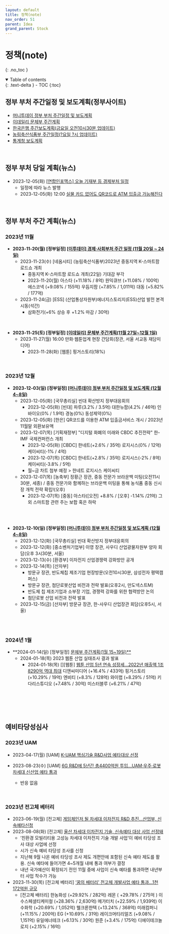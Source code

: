 ```yaml
---
layout: default
title: 정책(note)
nav_order: 51
parent: Idea
grand_parent: Stock
---
```


# 정책(note)
{: .no_toc }

<details open markdown="block">
  <summary>
    Table of contents
  </summary>
  {: .text-delta }
- TOC
{:toc}
</details>
<!------------------------------------ STEP ------------------------------------>



## 정부 부처 주간일정 및 보도계획(정부사이트)
* [머니투데이 정부 부처 주간일정 및 보도계획](https://search.mt.co.kr/?srchFd=TOTAL&range=TOTAL&category=TOTAL&reSrchFlag=&preKwd=&search_type=m&mode=&code=&kwd=%C1%A4%BA%CE+%BA%CE%C3%B3+%C1%D6%B0%A3%C0%CF%C1%A4+%B9%D7+%BA%B8%B5%B5%B0%E8%C8%B9)
* [이데일리 문체부 주간계획](https://www.edaily.co.kr/search/index?keyword=%EB%AC%B8%EC%B2%B4%EB%B6%80%20%EC%A3%BC%EA%B0%84%EA%B3%84%ED%9A%8D)
* [한국은행 주간보도계획(금요일 오전10시30분 업데이트)](https://www.bok.or.kr/portal/bbs/P0001726/list.do?menuNo=200039)
* [농림축산식품부 주간일정(?요일 ?시 업데이트)](https://www.mafra.go.kr/home/5306/subview.do)
* [통계청 보도계획](https://kostat.go.kr/newsPln.es?mid=a10305000000&bid=)


<br>



## 정부 부처 당일 계획(뉴스)

* 2023-12-05(화) [[연합인포맥스] 오늘 기재부 등 경제부처 일정](https://news.einfomax.co.kr/news/articleView.html?idxno=4290152)
  * 일정에 따라 뉴스 발행
  * 2023-12-05(화) 12:00 [실물 카드 없어도 QR코드로 ATM 입출금 가능해진다](https://www.yna.co.kr/view/AKR20231205068800002?input=1195m)



<br>



## 정부 부처 주간 계획(뉴스)



### 2023년 11월
* **2023-11-20(월) [정부일정] [[이투데이] 경제·사회부처 주간 일정 (11월 20일 ~ 24일)](https://www.etoday.co.kr/news/view/2303758)**
    * 2023-11-23(수) [네옴시티] (농림축산식품부)2023년 중동지역 K-스마트팜 로드쇼 개최
        * 중동지역 K-스마트팜 로드쇼 개최(22일) 기대감 부각
        * 2023-11-20(월) 아스타 (+11.18% / 8억) 원익큐브 (+11.08% / 100억) 에스코넥 (+9.08% / 155억) 우듬지팜 (+7.85% / 1,011억) 대동 (+5.82% / 177억)
    * 2023-11-24(금) [ESS] (산업통상자원부)에너지스토리지(ESS)산업 발전 본격 시동(석간)
        * 삼화전기(+6% 상승 후 +1.2% 마감 / 30억)

<br>

* **2023-11-25(토) [정부일정] [[이데일리] 문체부 주간계획(11월 27일~12월 1일)](https://www.edaily.co.kr/news/read?newsId=01207046635809328&mediaCodeNo=257)**
    * 2023-11-27(월) 16:00 만화·웹툰업계 현장 간담회(장관, 서울 서교동 재담미디어)
        * 2023-11-28(화) [웹툰] 핑거스토리(18%)

<br>

### 2023년 12월
* **2023-12-03(일) [정부일정] [[머니투데이] 정부 부처 주간일정 및 보도계획 (12월 4~8일)](https://news.mt.co.kr/mtview.php?no=2023120309152830477)**
    * 2023-12-05(화) [국무총리실] 빈대 확산방지 정부대응회의
        * 2023-12-05(화) [빈대] 파루(3.2% / 3.5억) 대한뉴팜(4.2% / 46억) 인바이오(0% / 1.9억) 경농(0%) 동성제약(0%)
    * 2023-12-05(화) [한은] QR코드를 이용한 ATM 입출금서비스 개시 / 2023년 11월말 외환보유액
    * 2023-12-07(목) [기획재정부] "디지털 화폐의 미래와 CBDC 추진전략" 한-IMF 국제컨퍼런스 개최
        * 2023-12-05(화) [CBDC] 한네트(+2.6% / 35억) 로지시스(0% / 12억) 케이씨티(-1% / 4억)
        * 2023-12-07(목) [CBDC] 한네트(+2.8% / 35억) 로지시스(-2% / 8억) 케이씨티(-3.8% / 5억)
        * 월~금 차트 첨부 예정 > 한네트 로지시스 케이씨티 
    * 2023-12-07(목) [농축부] 정황근 장관, 중동 전문가 브라운백 미팅(오전11시30분, 세종) / 중동 전문가와 함께하는 브라운백 미팅을 통해 농식품 중동 신시장 개척 전략 확립!(오후)
        * 2023-12-07(목) [중동] 아스타([오전] +8.8% / [오후] -1.14% /21억) 그 외 스마트팜 관련 주는 보합 혹은 하락
        <br>
    

<br>

* **2023-12-10(일) [정부일정] [[머니투데이] 정부 부처 주간일정 및 보도계획 (12월 4~8일)](https://news.mt.co.kr/mtview.php?no=2023121010304346561&type=1)**
    * 2023-12-12(화) [국무총리실] 빈대 확산방지 정부대응회의
    * 2023-12-12(화) [중소벤처기업부] 이영 장관, 사우디 산업광물자원부 양자 회담(오후 3시30분, 서울)
    * 2023-12-13(수) [환경부] 이차전지 산업경쟁력 강화방안 공개
    * 2023-12-14(목) [산자부] 
        * 방문규 장관, 반도체칩 제조기업 현장방문(오전10시30분, 삼성전자 평택캠퍼스)
        * 방문규 장관, 첨단로봇산업 비전과 전략 발표(오후2시, 만도넥스트M)
        * 반도체 칩 제조기업과 소부장 기업, 경쟁력 강화를 위한 협력방안 논의
        * 첨단로봇 산업 비전과 전략 발표
    * 2023-12-15(금) [산자부] 방문규 장관, 한-사우디 산업장관 회담(오후5시, 서울)

<br>

<br>

### 2024년 1월

* **2024-01-14(일) [정부일정] [문체부 주간계획(1월 15~19일)**](https://www.edaily.co.kr/news/read?newsId=01456326638757720&mediaCodeNo=257)
  * 2024-01-18(목) 2023 웹툰 산업 실태조사 결과 발표
    * 2024-01-18(목) [][웹툰] [웹툰 산업 5년 연속 성장세…2022년 매출액 1조8290억 역대 최대](https://www.newsis.com/view/?id=NISX20240118_0002596422&cID=10701&pID=10700)
      디앤씨미디어 (+16.4% / 433억) 핑거스토리 (+10.29% / 19억) 엔비티 (+8.3% / 128억) 와이랩 (+8.29% / 51억) 키다리스튜디오 (+7.48% / 30억) 미스터블루 (+6.21% / 47억)



<br>

<br>

<br>

<br>

## 예비타당성심사

### 2023년 UAM
* 2023-04-17(월) [UAM] [K-UAM 핵심기술 R&D사업 예타대상 선정](https://www.koit.co.kr/news/articleView.html?idxno=111923)

* 2023-08-23(수) [UAM] [6G R&D에 5년간 총4400억원 투입…UAM·우주·로봇 차세대 신산업 예타 통과](https://www.etnews.com/20230823000208)
    * 반응 없음

      

<br>

### 2023년 전고체 베터리
* 2023-06-19(월) [전고체] [게임체인저 될 차세대 이차전지 R&D 추진...산업부, 신속예타신청](https://www.etnews.com/20230619000011)
* 2023-08-08(화) [전고체] [울산 차세대 이차전지 기술, 신속예타 대상 사업 선정돼](https://www.ksilbo.co.kr/news/articleView.html?idxno=976956)
    * ‘친환경 모빌리티용 고성능 차세대 이차전지 기술 개발 사업’이 예비 타당성 조사 대상 사업에 선정
    * 시가 신속 예비 타당성 조사를 신청
    * 지난해 9월 나온 예비 타당성 조사 제도 개편안에 포함된 신속 예타 제도를 활용. 신속 예타에 들어가면 4~5개월 내에 통과 여부가 결정
    * 내년 국가예산이 확정되기 전인 11월 중에 사업이 신속 예타를 통과하면 내년부터 사업 착수가 가능
* 2023-11-30(목) [전고체 베터리] [‘꿈의 배터리’ 전고체 개발사업 예타 통과…1천172억원 규모](https://www.yna.co.kr/view/AKR20231129142300003)
    * [전고체 배터리] 한농화성 (+29.92% / 282억) 레몬 ( +29.78% / 275억 ) 이수스페셜티케미컬 (+28.36% / 2,630억) 메가터치 (+22.59% / 1,939억) 이수화학 (+20.69% / 1,052억) 웰크론한텍 (+13.24% / 368억) 미래컴퍼니 (+11.15% / 200억) EG (+10.69% / 31억) 레이크머티리얼즈 (+9.08% / 1,151억) 유일에너테크 (+6.13% / 30억) 원준 (+3.4% / 175억) 디에이테크놀로지 (+2.15% / 16억)
